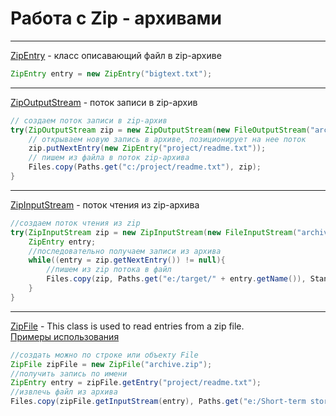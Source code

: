 # Работа с Zip - архивами
---
[ZipEntry][3] - класс описавающий файл в zip-архиве
```java 
ZipEntry entry = new ZipEntry("bigtext.txt");
```
---
[ZipOutputStream][2] - поток записи в zip-архив
```java
// создаем поток записи в zip-архив
try(ZipOutputStream zip = new ZipOutputStream(new FileOutputStream("archive.zip"))){
    // открываем новую запись в архиве, позиционирует на нее поток
    zip.putNextEntry(new ZipEntry("project/readme.txt")); 
    // пишем из файла в поток zip-архива
    Files.copy(Paths.get("c:/project/readme.txt"), zip); 
}
```
---
[ZipInputStream][1] - поток чтения из zip-архива
```java
//создаем поток чтения из zip
try(ZipInputStream zip = new ZipInputStream(new FileInputStream("archive.zip"))){
    ZipEntry entry;
    //последовательно получаем записи из архива
    while((entry = zip.getNextEntry()) != null){
        //пишем из zip потока в файл
        Files.copy(zip, Paths.get("e:/target/" + entry.getName()), StandardCopyOption.REPLACE_EXISTING);
    }
}
```
---
[ZipFile][4] - This class is used to read entries from a zip file.\
[Примеры использования][5]
```java
//создать можно по строке или объекту File
ZipFile zipFile = new ZipFile("archive.zip");
//получить запись по имени
ZipEntry entry = zipFile.getEntry("project/readme.txt");
//извлечь файл из архива
Files.copy(zipFile.getInputStream(entry), Paths.get("e:/Short-term storage/" + entry.getName()));
```

[1]: https://docs.oracle.com/javase/8/docs/api/java/util/zip/ZipInputStream.html
[2]: https://docs.oracle.com/javase/8/docs/api/java/util/zip/ZipOutputStream.html
[3]: https://docs.oracle.com/javase/8/docs/api/java/util/zip/ZipEntry.html
[4]: https://docs.oracle.com/javase/8/docs/api/java/util/zip/ZipFile.html
[5]: http://tutorials.jenkov.com/java-zip/zipfile.html
